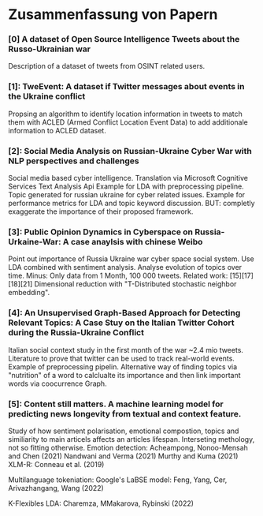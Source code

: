 # Zusammenfassung von Papern

### [0] A dataset of Open Source Intelligence Tweets about the Russo-Ukrainian war

Description of a dataset of tweets from OSINT related users.

### [1]: TweEvent: A dataset if Twitter messages about events in the Ukraine conflict

Propsing an algorithm to identify location information in tweets to match them with ACLED (Armed Conflict Location Event Data) to add additionale information to ACLED dataset.

### [2]: Social Media Analysis on Russian-Ukraine Cyber War with NLP perspectives and challenges

Social media based cyber intelligence.
Translation via Microsoft Cognitive Services Text Analysis Api
Example for LDA with preprocessing pipeline.
Topic generated for russian ukraine for cyber related issues.
Example for performance metrics for LDA and topic keyword discussion.
BUT: completly exaggerate the importance of their proposed framework.

### [3]: Public Opinion Dynamics in Cyberspace on Russia-Urkaine-War: A case anaylsis with chinese Weibo

Point out importance of Russia Ukraine war cyber space social system. Use LDA combined with sentiment analysis. Analyse evolution of topics over time.
Minus: Only data from 1 Month, 100 000 tweets.
Related work: [15][17][18][21] 
Dimensional reduction with "T-Distributed stochastic neighbor embedding".

### [4]: An Unsupervised Graph-Based Approach for Detecting Relevant Topics: A Case Stuy on the Italian Twitter Cohort during the Russia-Ukraine Conflict

Italian social context study in the first month of the war ~2.4 mio tweets.
Literature to prove that twitter can be used to track real-world events.
Example of preprocessing pipelin.
Alternative way of finding topics via "nutrition" of a word to calclualte its importance and then link important words via coocurrence Graph.

### [5]: Content still matters. A machine learning model for predicting news longevity from textual and context feature.

Study of how sentiment polarisation, emotional compostion, topics and similiarity to main articels affects an articles lifespan.
Interseting methology, not so fitting otherwise.
Emotion detection:
Acheampong, Nonoo-Mensah and Chen (2021)
Nandwani and Verma (2021)
Murthy and Kuma (2021)
XLM-R: Conneau et al. (2019)

Multilanguage tokeniation:
Google's LaBSE model: Feng, Yang, Cer, Arivazhangang, Wang (2022)

K-Flexibles LDA:
Charemza, MMakarova, Rybinski (2022)